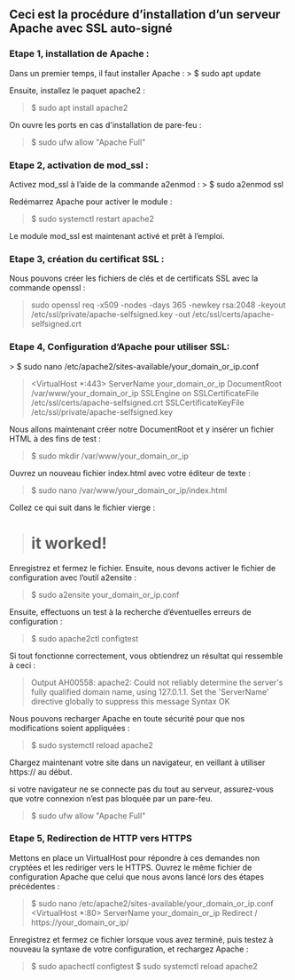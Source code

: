 ## Ceci est la procédure d’installation d’un serveur Apache avec SSL auto-signé

<h3>Etape 1, installation de Apache :</h3>
Dans un premier temps, il faut installer Apache :
> $ sudo apt update

Ensuite, installez le paquet apache2 :

> $ sudo apt install apache2

On ouvre les ports en cas d'installation de pare-feu :
> $ sudo ufw allow "Apache Full"

<h3>Etape 2, activation de mod_ssl :</h3>
Activez mod_ssl à l’aide de la commande a2enmod :
> $ sudo a2enmod ssl

Redémarrez Apache pour activer le module :
> $ sudo systemctl restart apache2

Le module mod_ssl est maintenant activé et prêt à l’emploi.

<h3>Etape 3, création du certificat SSL :</h3>

Nous pouvons créer les fichiers de clés et de certificats SSL avec la commande openssl :
>sudo openssl req -x509 -nodes -days 365 -newkey rsa:2048 -keyout /etc/ssl/private/apache-selfsigned.key -out /etc/ssl/certs/apache-selfsigned.crt

<h3>Etape 4, Configuration d’Apache pour utiliser SSL:</h3>
> $ sudo nano /etc/apache2/sites-available/your_domain_or_ip.conf

> <VirtualHost *:443>
ServerName your_domain_or_ip
DocumentRoot /var/www/your_domain_or_ip
SSLEngine on
SSLCertificateFile /etc/ssl/certs/apache-selfsigned.crt
SSLCertificateKeyFile /etc/ssl/private/apache-selfsigned.key
</VirtualHost>

Nous allons maintenant créer notre DocumentRoot et y insérer un fichier HTML à des fins de test :
> $ sudo mkdir /var/www/your_domain_or_ip

Ouvrez un nouveau fichier index.html avec votre éditeur de texte :
> $ sudo nano /var/www/your_domain_or_ip/index.html

Collez ce qui suit dans le fichier vierge :
> <h1>it worked!</h1>

Enregistrez et fermez le fichier. Ensuite, nous devons activer le fichier de configuration avec l’outil a2ensite :
> $ sudo a2ensite your_domain_or_ip.conf

Ensuite, effectuons un test à la recherche d’éventuelles erreurs de configuration :
> $ sudo apache2ctl configtest
 
Si tout fonctionne correctement, vous obtiendrez un résultat qui ressemble à ceci :

> Output
AH00558: apache2: Could not reliably determine the server's fully qualified domain name, using 127.0.1.1. Set the 'ServerName' directive globally to suppress this message
Syntax OK

Nous pouvons recharger Apache en toute sécurité pour que nos modifications soient appliquées :
> $ sudo systemctl reload apache2

Chargez maintenant votre site dans un navigateur, en veillant à utiliser https:// au début.

si votre navigateur ne se connecte pas du tout au serveur, assurez-vous que votre connexion n’est pas bloquée par un pare-feu.
> $ sudo ufw allow "Apache Full"

<h3>Etape 5, Redirection de HTTP vers HTTPS</h3>

Mettons en place un VirtualHost pour répondre à ces demandes non cryptées et les rediriger vers le HTTPS.
Ouvrez le même fichier de configuration Apache que celui que nous avons lancé lors des étapes précédentes :
> $ sudo nano /etc/apache2/sites-available/your_domain_or_ip.conf
> <VirtualHost *:80>
ServerName your_domain_or_ip
Redirect / https://your_domain_or_ip/
</VirtualHost>

Enregistrez et fermez ce fichier lorsque vous avez terminé, puis testez à nouveau la syntaxe de votre configuration, et rechargez Apache :
>$ sudo apachectl configtest
$ sudo systemctl reload apache2


